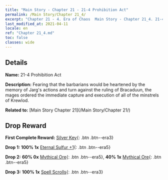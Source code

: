 ```yaml
---
title: "Main Story - Chapter 21 - 21-4 Prohibition Act"
permalink: /Main Story/Chapter 21_4/
excerpt: "Chapter 21 - 4. Era of Chaos  Main Story - Chapter 21_4. 21-4 Prohibition Act"
last_modified_at: 2021-04-11
locale: en
ref: "Chapter 21_4.md"
toc: false
classes: wide
---
```


## Details

 **Name:** 21-4 Prohibition Act

 **Description:** Fearing that the barbarians would be heartened by the memory of Jarg's actions and turn against the ruling of Bracaduun, the mages ordered the immediate capture and execution of all of the minstrels of Krewlod.

 **Related to:** [Main Story Chapter 21](/Main Story/Chapter 21/)

## Drop Reward

 **First Complete Reward:** [Silver Key](/Items/con_693/){: .btn .btn--era3}

 **Drop 1:** **100% 1x** [Eternal Sulfur +1](/Items/mat_71/){: .btn .btn--era5}

 **Drop 2:** **60% 0x** [Mythical Ore](/Items/mat_61/){: .btn .btn--era5}, **40% 1x** [Mythical Ore](/Items/mat_61/){: .btn .btn--era5}

 **Drop 3:** **100% 1x** [Spell Scrolls](/Items/con_694/){: .btn .btn--era3}

